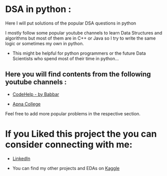 # DSA in python : 

Here I will put solutions of the popular DSA questions in python 

I mostly follow some popular youtube channels to learn Data Structures and algorithms but most of them are in C++ or Java so I try to write the same logic or sometimes my own in python. 

* This might be helpful for python programmers or the future Data Scientists who spend most of their time in python...

## Here you will find contents from the following youtube channels : 

* [CodeHelp - by Babbar](https://www.youtube.com/channel/UCldyi11QYNXYXiLjVbyw5dA)

* [Apna College](https://www.youtube.com/c/ApnaCollegeOfficial)

Feel free to add more popular problems in the respective section. 

# If you Liked this project the you can consider connecting with me:
* [LinkedIn](https://www.linkedin.com/in/soumyadip-ghorai/) 

* You can find my other projects and EDAs on [Kaggle](https://www.kaggle.com/soumyadipghorai)
